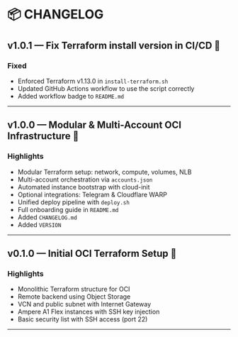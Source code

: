 # 📦 CHANGELOG

## v1.0.1 — Fix Terraform install version in CI/CD 🔧

### Fixed
- Enforced Terraform v1.13.0 in `install-terraform.sh`
- Updated GitHub Actions workflow to use the script correctly
- Added workflow badge to `README.md`

---

## v1.0.0 — Modular & Multi-Account OCI Infrastructure 🚀

### Highlights
- Modular Terraform setup: network, compute, volumes, NLB
- Multi-account orchestration via `accounts.json`
- Automated instance bootstrap with cloud-init
- Optional integrations: Telegram & Cloudflare WARP
- Unified deploy pipeline with `deploy.sh`
- Full onboarding guide in `README.md`
- Added `CHANGELOG.md`
- Added `VERSION`

---

## v0.1.0 — Initial OCI Terraform Setup 🧱

### Highlights
- Monolithic Terraform structure for OCI
- Remote backend using Object Storage
- VCN and public subnet with Internet Gateway
- Ampere A1 Flex instances with SSH key injection
- Basic security list with SSH access (port 22)

---

